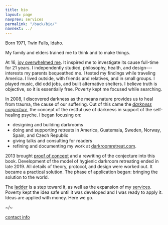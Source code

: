 ```yaml
---
title: bio
layout: page
navprev: services
permalink: "/back/bio/"
navnext: ../
---
```


Born 1971, Twin Falls, Idaho. 

My family and elders trained me to think and to make things.

At 16, [joy overwhelmed me](/darkness-conjecture/rapture). It inspired me to investigate its cause full-time for 21 years. I independently studied, philosophy, health, and design---interests my parents bequeathed me. I tested my findings while traveling America. I lived outside, with friends and relatives, and in small groups. I played music, did odd jobs, and built alternative shelters. I believe truth is objective, so it is essentially free. Poverty kept me focused while searching.

In 2008, I discovered darkness as the means nature provides us to heal from trauma, the cause of our suffering. Out of this came the [*darkness conjecture*](/darkness-conjecture/), the concept of the restful use of darkness in support of the self​-healing psyche. I began focusing on:

- designing and building darkrooms
- doing and supporting retreats in America, Guatemala, Sweden, Norway, Spain, and Czech Republic
- giving talks and consulting for readers
- refining and documenting my work at [darkroomretreat.com](/). 

2013 brought [proof of concept](/reports/2x3-day) and a rewriting of the conjecture into this book. Development of the model of hygienic darkroom retreating ended in late 2019. All details of theory, protocol, and design were worked out. It became a practical solution. The phase of application began: bringing the solution to the world. 

The [ladder](/format#ladder) is a step toward it, as well as the expansion of my [services](/back/services). Poverty kept the idea safe until it was developed and I was ready to apply it. Ideas are applied with money. Here we go.

<!--&nbsp;-->

~/~

<!--&nbsp;-->

[contact info](/about#contact)
